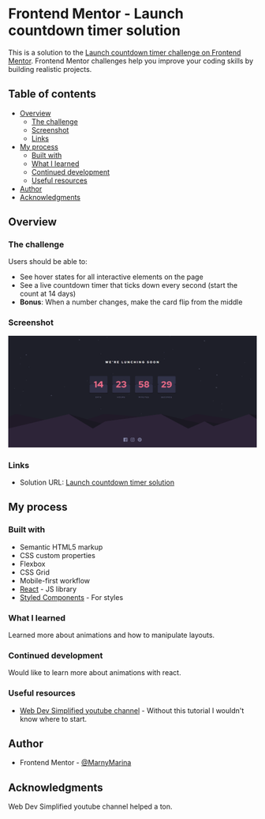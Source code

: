 # Frontend Mentor - Launch countdown timer solution

This is a solution to the [Launch countdown timer challenge on Frontend Mentor](https://www.frontendmentor.io/challenges/launch-countdown-timer-N0XkGfyz-). Frontend Mentor challenges help you improve your coding skills by building realistic projects.

## Table of contents

- [Overview](#overview)
  - [The challenge](#the-challenge)
  - [Screenshot](#screenshot)
  - [Links](#links)
- [My process](#my-process)
  - [Built with](#built-with)
  - [What I learned](#what-i-learned)
  - [Continued development](#continued-development)
  - [Useful resources](#useful-resources)
- [Author](#author)
- [Acknowledgments](#acknowledgments)

## Overview

### The challenge

Users should be able to:

- See hover states for all interactive elements on the page
- See a live countdown timer that ticks down every second (start the count at 14 days)
- **Bonus**: When a number changes, make the card flip from the middle

### Screenshot

![](./public/screenshot.png)

### Links

- Solution URL: [Launch countdown timer solution](https://launch-countdown-timer-react.netlify.app/)

## My process

### Built with

- Semantic HTML5 markup
- CSS custom properties
- Flexbox
- CSS Grid
- Mobile-first workflow
- [React](https://reactjs.org/) - JS library
- [Styled Components](https://styled-components.com/) - For styles

### What I learned

Learned more about animations and how to manipulate layouts.

### Continued development

Would like to learn more about animations with react.

### Useful resources

- [Web Dev Simplified youtube channel](https://www.youtube.com/watch?v=p_6IuhmBsfc&t=73s) - Without this tutorial I wouldn't know where to start.

## Author

- Frontend Mentor - [@MarnyMarina](https://www.frontendmentor.io/profile/MarnyMarina)

## Acknowledgments

Web Dev Simplified youtube channel helped a ton.
